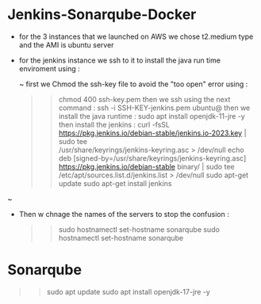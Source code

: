 # Jenkins-Sonarqube-Docker

- for the 3 instances that we launched on AWS we chose t2.medium type and the AMI is ubuntu server 
- for the jenkins instance we ssh to it to install the java run time enviroment using :
 
  ~
  first we Chmod the ssh-key file to avoid the "too open" error using :
  >> chmod 400 ssh-key.pem
  then we ssh using the next command :
  >> ssh -i SSH-KEY-jenkins.pem ubuntu@<ip>
   then we install the java runtime :
  >> sudo apt install openjdk-11-jre -y
   then install the jenkins :
  >> curl -fsSL https://pkg.jenkins.io/debian-stable/jenkins.io-2023.key | sudo tee \
  /usr/share/keyrings/jenkins-keyring.asc > /dev/null
echo deb [signed-by=/usr/share/keyrings/jenkins-keyring.asc] \
  https://pkg.jenkins.io/debian-stable binary/ | sudo tee \
  /etc/apt/sources.list.d/jenkins.list > /dev/null
sudo apt-get update
sudo apt-get install jenkins
  
~
- Then w chnage the names of the servers to stop the confusion :
  >> sudo hostnamectl set-hostname sonarqube
  >> sudo hostnamectl set-hostname sonarqube
# Sonarqube 
>> sudo apt update
>> sudo apt install openjdk-17-jre -y
